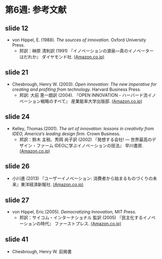 # 第6週: 参考文献
## slide 12
- von Hippel, E. (1988). _The sources of innovation._ Oxford University Press.
  - 邦訳：榊原 清則訳 (1991) 『イノベーションの源泉―真のイノベーターはだれか』 ダイヤモンド社.
[(Amazon.co.jp)](http://www.amazon.co.jp/dp/4478370672)

## slide 21
- Chesbrough, Henry W. (2003). _Open innovation: The new imperative for creating and profiting from technology._ Harvard Business Press.
  - 邦訳: 大前 恵一朗訳 (2004). 『OPEN INNOVATION - ハーバード流イノベーション戦略のすべて』 産業能率大学出版部.
[(Amazon.co.jp)](http://www.amazon.co.jp/dp/4382055431)

## slide 24
- Kelley, Thomas.(2001). _The art of innovation: lessons in creativity from IDEO, America‘s leading design firm._ Crown Business.
  - 邦訳：鈴木 主税、秀岡 尚子訳 (2002) 『発想する会社! ― 世界最高のデザイン・ファーム IDEOに学ぶイノベーションの技法』 早川書房.
[(Amazon.co.jp)](http://www.amazon.co.jp/dp/415208426X)

## slide 26
- 小川進 (2013) 『ユーザーイノベーション: 消費者から始まるものづくりの未来』東洋経済新報社.
[(Amazon.co.jp)](http://www.amazon.co.jp/dp/4492533354)

## slide 27
- von Hippel, Eric.(2005). _Democratizing Innovation,_ MIT Press. 
  - 邦訳：サイコム・インターナショナル 監訳 (2005) 『民主化するイノベーションの時代』 ファーストプレス.
[(Amazon.co.jp)](http://www.amazon.co.jp/dp/4903241076)

## slide 41
- Chesbrough, Henry W. 前掲書
